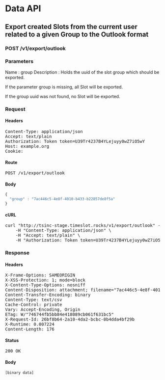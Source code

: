 # Data API

## Export created Slots from the current user related to a given Group to the Outlook format

### POST /v1/export/outlook

### Parameters

Name : group
Description : Holds the uuid of the slot group which should be exported.

If the parameter group is missing, all Slot will be exported.

If the group uuid was not found, no Slot will be exported.

### Request

#### Headers

<pre>Content-Type: application/json
Accept: text/plain
Authorization: Token token=U39Tr4237B4YLejuyy0wZ7iO5wY
Host: example.org
Cookie: </pre>

#### Route

<pre>POST /v1/export/outlook</pre>

#### Body
```javascript
{
  "group" : "7ac446c5-4e8f-4010-b433-b22857de8f5a"
}
```


#### cURL

<pre class="request">curl &quot;http://tsinc-stage.timeslot.rocks/v1/export/outlook&quot; -d &#39;{&quot;group&quot;:&quot;7ac446c5-4e8f-4010-b433-b22857de8f5a&quot;}&#39; -X POST \
	-H &quot;Content-Type: application/json&quot; \
	-H &quot;Accept: text/plain&quot; \
	-H &quot;Authorization: Token token=U39Tr4237B4YLejuyy0wZ7iO5wY&quot;</pre>

### Response

#### Headers

<pre>X-Frame-Options: SAMEORIGIN
X-XSS-Protection: 1; mode=block
X-Content-Type-Options: nosniff
Content-Disposition: attachment; filename=&quot;7ac446c5-4e8f-4010-b433-b22857de8f5a.csv&quot;
Content-Transfer-Encoding: binary
Content-Type: text/csv
Cache-Control: private
Vary: Accept-Encoding, Origin
ETag: W/&quot;746744fb5bb84e418089cb061f631bc5&quot;
X-Request-Id: 26bf8b64-2a10-4da2-bcbc-0b4dda4bf29b
X-Runtime: 0.007224
Content-Length: 176</pre>

#### Status

<pre>200 OK</pre>

#### Body

```javascript
[binary data]
```
